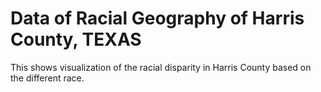 # Data of Racial Geography of Harris County, TEXAS

This shows visualization of the racial disparity in Harris County based on the different race. 
